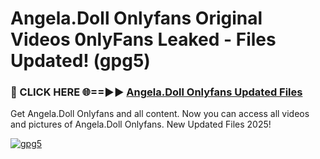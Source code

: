# Angela.Doll Onlyfans Original Videos 0nlyFans Leaked - Files Updated! (gpg5)

<h3>🔴 CLICK HERE 🌐==►► <a href="https://tinyurl.com/ehrbuxhb" rel="nofollow">Angela.Doll Onlyfans Updated Files</a></h3>

Get Angela.Doll Onlyfans and all content. Now you can access all videos and pictures of Angela.Doll Onlyfans. New Updated Files 2025!

[![gpg5](https://i.imgur.com/lVYEuWS.gif)](https://tinyurl.com/ehrbuxhb)
